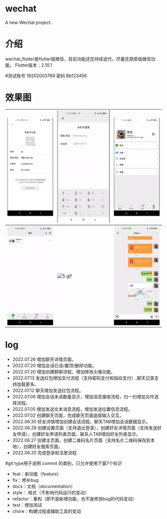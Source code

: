 # wechat

A new Wechat project.

# 介绍
wechat_flutter是flutter版微信，目前功能还在持续迭代，尽量还原原版微信功能。
Flutter版本：2.10.1

#测试账号 18202003769 密码 Bb123456

# 效果图

| ![1.gif](https://github.com/LeeeYudE/flutter_wechat/blob/master/assets/screenshot/screenshot0.gif) | ![2.gif](https://github.com/LeeeYudE/flutter_wechat/blob/master/assets/screenshot/screenshot1.gif) | ![3.gif](https://github.com/LeeeYudE/flutter_wechat/blob/master/assets/screenshot/screenshot2.gif) |
|----------------------------------------------------------------------------------------------------|----------------------------------------------------------------------------------------------------|----------------------------------------------------------------------------------------------------|
| ![4.gif](https://github.com/LeeeYudE/flutter_wechat/blob/master/assets/screenshot/screenshot3.gif) | ![5.gif](https://github.com/LeeeYudE/flutter_wechat/blob/master/assets/screenshot/screenshot4.gif) | ![6.gif](https://github.com/LeeeYudE/flutter_wechat/blob/master/assets/screenshot/screenshot5.gif) |


# log

* 2022.07.26 增加聊天详情页面。
* 2022.07.20 增加会话已读/置顶/删除功能。
* 2022.07.20 增加创建群聊流程，增加修改头像功能。
* 2022.07.13 发送红包增加支付流程（支持密码支付和指纹支付）,聊天记录支持加载更多。
* 2022.07.12 聊天增加发送红包流程。
* 2022.07.06 增加会话未读数量显示，增加消息接收流程，扫一扫增加文件选择流程。
* 2022.07.05 增加发送文本消息流程，增加发送位置信息流程。
* 2022.07.02 创建聊天页面，完成聊天页面底部输入交互。 
* 2022.06.30 好友详情增加创建会话流程，聊天TAB增加会话数据显示。
* 2022.06.29 创建设置页面（支持退出登录），创建好友详情页面（支持发送好友申请），创建好友申请列表页面，联系人TAB增加好友列表显示。
* 2022.06.27 创建主页面，创建二维码名片页面（支持名片二维码保存到本地），创建好友搜索页面。
* 2022.06.25 完成登录和注册流程


#git type用于说明 commit 的类别，只允许使用下面7个标识
* feat：新功能（feature）
* fix：修补bug
* docs：文档（documentation）
* style： 格式（不影响代码运行的变动）
* refactor：重构（即不是新增功能，也不是修改bug的代码变动）
* test：增加测试
* chore：构建过程或辅助工具的变动